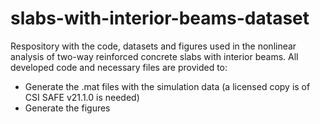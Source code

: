 # slabs-with-interior-beams-dataset
Respository with the code, datasets and figures used in the nonlinear analysis of two-way reinforced concrete slabs with interior beams. All developed code and necessary files are provided to:

- Generate the .mat files with the simulation data (a licensed copy is of CSI SAFE v21.1.0 is needed)
- Generate the figures
